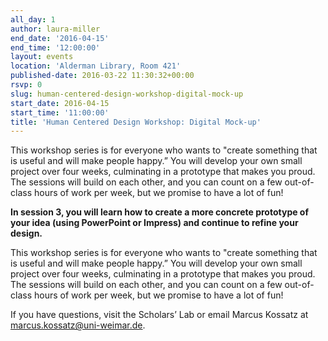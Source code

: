 ```yaml
---
all_day: 1
author: laura-miller
end_date: '2016-04-15'
end_time: '12:00:00'
layout: events
location: 'Alderman Library, Room 421'
published-date: 2016-03-22 11:30:32+00:00
rsvp: 0
slug: human-centered-design-workshop-digital-mock-up
start_date: 2016-04-15
start_time: '11:00:00'
title: 'Human Centered Design Workshop: Digital Mock-up'
---
```













This workshop series is for everyone who wants to "create something that is useful and will make people happy.” You will develop your own small project over four weeks, culminating in a prototype that makes you proud.  The sessions will build on each other, and you can count on a few out-of-class hours of work per week, but we promise to have a lot of fun!

**In session 3, you will learn how to create a more concrete prototype of your idea (using PowerPoint or Impress) and continue to refine your design.**














This workshop series is for everyone who wants to "create something that is useful and will make people happy.” You will develop your own small project over four weeks, culminating in a prototype that makes you proud.  The sessions will build on each other, and you can count on a few out-of-class hours of work per week, but we promise to have a lot of fun!














If you have questions, visit the Scholars’ Lab or email Marcus Kossatz at [marcus.kossatz@uni-weimar.de](mailto:marcus.kossatz@uni-weimar.de).























